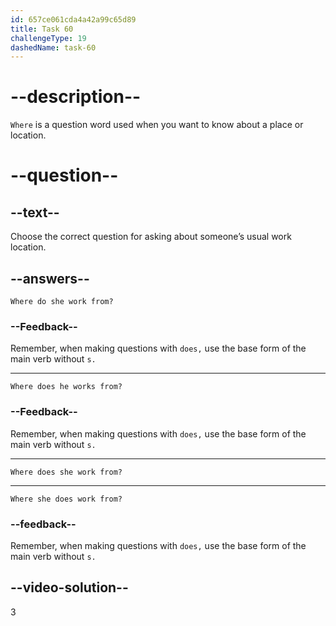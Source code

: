 ```yaml
---
id: 657ce061cda4a42a99c65d89
title: Task 60
challengeType: 19
dashedName: task-60
---
```


# --description--

`Where` is a question word used when you want to know about a place or location.

# --question--

## --text--

Choose the correct question for asking about someone’s usual work location.

## --answers--

`Where do she work from?`

### --Feedback--

Remember, when making questions with `does,` use the base form of the main verb without `s.`

---

`Where does he works from?`

### --Feedback--

Remember, when making questions with `does,` use the base form of the main verb without `s.`

---

`Where does she work from?`

---

`Where she does work from?`

### --feedback--

Remember, when making questions with `does,` use the base form of the main verb without `s.`

## --video-solution--

3
